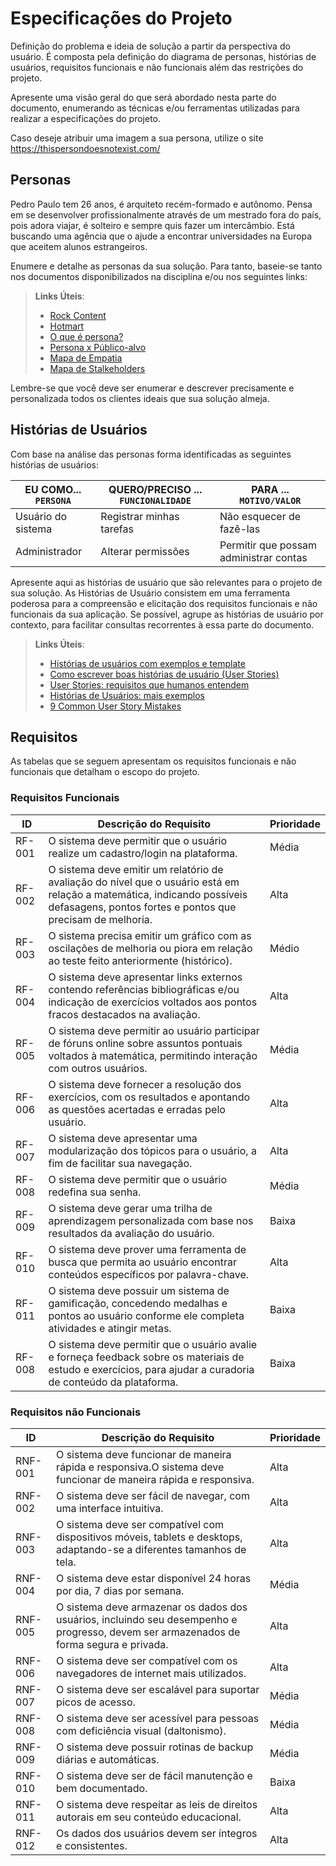 # Especificações do Projeto

Definição do problema e ideia de solução a partir da perspectiva do usuário. É composta pela definição do  diagrama de personas, histórias de usuários, requisitos funcionais e não funcionais além das restrições do projeto.

Apresente uma visão geral do que será abordado nesta parte do documento, enumerando as técnicas e/ou ferramentas utilizadas para realizar a especificações do projeto.

Caso deseje atribuir uma imagem a sua persona, utilize o site https://thispersondoesnotexist.com/

## Personas

Pedro Paulo tem 26 anos, é arquiteto recém-formado e autônomo. Pensa em se desenvolver profissionalmente através de um mestrado fora do país, pois adora viajar, é solteiro e sempre quis fazer um intercâmbio. Está buscando uma agência que o ajude a encontrar universidades na Europa que aceitem alunos estrangeiros.

Enumere e detalhe as personas da sua solução. Para tanto, baseie-se tanto nos documentos disponibilizados na disciplina e/ou nos seguintes links:

> **Links Úteis**:
> - [Rock Content](https://rockcontent.com/blog/personas/)
> - [Hotmart](https://blog.hotmart.com/pt-br/como-criar-persona-negocio/)
> - [O que é persona?](https://resultadosdigitais.com.br/blog/persona-o-que-e/)
> - [Persona x Público-alvo](https://flammo.com.br/blog/persona-e-publico-alvo-qual-a-diferenca/)
> - [Mapa de Empatia](https://resultadosdigitais.com.br/blog/mapa-da-empatia/)
> - [Mapa de Stalkeholders](https://www.racecomunicacao.com.br/blog/como-fazer-o-mapeamento-de-stakeholders/)
>
Lembre-se que você deve ser enumerar e descrever precisamente e personalizada todos os clientes ideais que sua solução almeja.

## Histórias de Usuários

Com base na análise das personas forma identificadas as seguintes histórias de usuários:

|EU COMO... `PERSONA`| QUERO/PRECISO ... `FUNCIONALIDADE` |PARA ... `MOTIVO/VALOR`                 |
|--------------------|------------------------------------|----------------------------------------|
|Usuário do sistema  | Registrar minhas tarefas           | Não esquecer de fazê-las               |
|Administrador       | Alterar permissões                 | Permitir que possam administrar contas |

Apresente aqui as histórias de usuário que são relevantes para o projeto de sua solução. As Histórias de Usuário consistem em uma ferramenta poderosa para a compreensão e elicitação dos requisitos funcionais e não funcionais da sua aplicação. Se possível, agrupe as histórias de usuário por contexto, para facilitar consultas recorrentes à essa parte do documento.

> **Links Úteis**:
> - [Histórias de usuários com exemplos e template](https://www.atlassian.com/br/agile/project-management/user-stories)
> - [Como escrever boas histórias de usuário (User Stories)](https://medium.com/vertice/como-escrever-boas-users-stories-hist%C3%B3rias-de-usu%C3%A1rios-b29c75043fac)
> - [User Stories: requisitos que humanos entendem](https://www.luiztools.com.br/post/user-stories-descricao-de-requisitos-que-humanos-entendem/)
> - [Histórias de Usuários: mais exemplos](https://www.reqview.com/doc/user-stories-example.html)
> - [9 Common User Story Mistakes](https://airfocus.com/blog/user-story-mistakes/)

## Requisitos

As tabelas que se seguem apresentam os requisitos funcionais e não funcionais que detalham o escopo do projeto.

### Requisitos Funcionais

|ID    | Descrição do Requisito  | Prioridade | 
|------|-----------------------------------------|----| 
|RF-001| O sistema deve permitir que o usuário realize um cadastro/login na plataforma. | Média |  
|RF-002| O sistema deve emitir um relatório de avaliação do nível que o usuário está em relação a matemática, indicando possíveis defasagens, pontos fortes e pontos que precisam de melhoria.  | Alta | 
|RF-003|O sistema precisa emitir um gráfico com as oscilações de melhoria ou piora em relação ao teste feito anteriormente (histórico). | Médio |  
|RF-004| O sistema deve apresentar links externos contendo referências bibliográficas e/ou indicação de exercícios voltados aos pontos fracos destacados na avaliação.   | Alta | 
|RF-005| O sistema deve permitir ao usuário participar de fóruns online sobre assuntos pontuais voltados à matemática, permitindo interação com outros usuários. | Média |  
|RF-006| O sistema deve fornecer a resolução dos exercícios, com os resultados e apontando as questões acertadas e erradas pelo usuário.   | Alta | 
|RF-007| O sistema deve apresentar uma modularização dos tópicos para o usuário, a fim de facilitar sua navegação. | Alta |  
|RF-008| O sistema deve permitir que o usuário redefina sua senha.   | Média | 
|RF-009| O sistema deve gerar uma trilha de aprendizagem personalizada com base nos resultados da avaliação do usuário.   | Baixa | 
|RF-010| O sistema deve prover uma ferramenta de busca que permita ao usuário encontrar conteúdos específicos por palavra-chave.   | Alta | 
|RF-011| O sistema deve possuir um sistema de gamificação, concedendo medalhas e pontos ao usuário conforme ele completa atividades e atingir metas.   | Baixa | 
|RF-008| O sistema deve permitir que o usuário avalie e forneça feedback sobre os materiais de estudo e exercícios, para ajudar a curadoria de conteúdo da plataforma.  | Baixa | 





### Requisitos não Funcionais

|ID     | Descrição do Requisito  |Prioridade |
|-------|-------------------------|----|
|RNF-001| O sistema deve funcionar de maneira rápida e responsiva.O sistema deve funcionar de maneira rápida e responsiva. | Alta | 
|RNF-002| O sistema deve ser fácil de navegar, com uma interface intuitiva. |  Alta | 
|RNF-003| O sistema deve ser compatível com dispositivos móveis, tablets e desktops, adaptando-se a diferentes tamanhos de tela. | Alta | 
|RNF-004| O sistema deve estar disponível 24 horas por dia, 7 dias por semana. |  Média | 
|RNF-005| O sistema deve armazenar os dados dos usuários, incluindo seu desempenho e progresso, devem ser armazenados de forma segura e privada.  | Alta | 
|RNF-006| O sistema deve ser compatível com os navegadores de internet mais utilizados. |  Alta | 
|RNF-007| O sistema deve ser escalável para suportar picos de acesso. | Média | 
|RNF-008| O sistema deve ser acessível para pessoas com deficiência visual (daltonismo). |  Média | 
|RNF-009| O sistema deve possuir rotinas de backup diárias e automáticas. | Média | 
|RNF-010| O sistema deve ser de fácil manutenção e bem documentado.|  Baixa | 
|RNF-011| O sistema deve respeitar as leis de direitos autorais em seu conteúdo educacional. |  Alta | 
|RNF-012| Os dados dos usuários devem ser íntegros e consistentes.|  Alta | 

